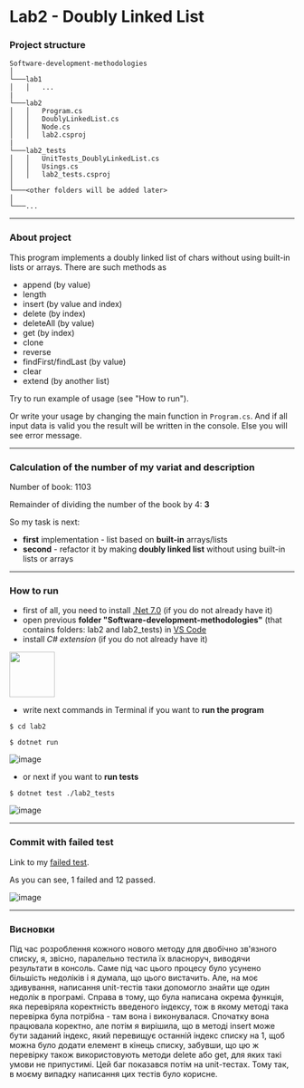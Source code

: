 # Lab2 - Doubly Linked List
### Project structure

```
Software-development-methodologies   
│
└───lab1
│   │   ...
|
└───lab2
│   │   Program.cs
│   │   DoublyLinkedList.cs
│   │   Node.cs
│   │   lab2.csproj
|
└───lab2_tests
│   │   UnitTests_DoublyLinkedList.cs
│   │   Usings.cs
│   │   lab2_tests.csproj
│
└───<other folders will be added later>
│
└───...
```
 
---

### About project

This program implements a doubly linked list of chars without using built-in lists or arrays.
There are such methods as
- append (by value)
- length
- insert (by value and index)
- delete (by index)
- deleteAll (by value)
- get (by index)
- clone
- reverse
- findFirst/findLast (by value)
- clear
- extend (by another list)

Try to run example of usage (see "How to run").

Or write your usage by changing the main function in <code>Program.cs</code>.
And if all input data is valid you the result will be written in the console. Else you will see error message.

---

### Calculation of the number of my variat and description
Number of book: 1103

Remainder of dividing the number of the book by 4: **3**

So my task is next:

- **first** implementation - list based on **built-in** arrays/lists
- **second** - refactor it by making **doubly linked list** without using built-in lists or arrays

---

### How to run
- first of all, you need to install [.Net 7.0](https://dotnet.microsoft.com/en-us/download) (if you do not already have it)
- open previous **folder "Software-development-methodologies"** (that contains folders: lab2 and lab2_tests) in [VS Code](https://code.visualstudio.com/download)
- install _C# extension_ (if you do not already have it)
<img src="https://user-images.githubusercontent.com/90560209/220602921-cdde3e17-3c4b-458c-bfd0-d0bf2fdd2529.png" height="80">

- write next commands in Terminal if you want to **run the program**

<code>$ cd lab2 </code>

<code>$ dotnet run </code>

![image](https://user-images.githubusercontent.com/90560209/226444825-9aa89d43-02e3-45d1-9e1e-f62dc54e556b.png)


- or next if you want to **run tests**

<code>$ dotnet test ./lab2_tests</code>

![image](https://user-images.githubusercontent.com/90560209/226453968-96e77690-379b-425e-ab0f-cb21a982a3dc.png)

---

### Commit with failed test

Link to my [failed test](https://github.com/yaryna-bashchak/Software-development-methodologies/actions/runs/4471636352/jobs/7856779115).

As you can see, 1 failed and 12 passed.

![image](https://user-images.githubusercontent.com/90560209/226445866-18a13bc1-8c6d-468d-801f-d9ead7cc0271.png)

---

### Висновки

Під час розроблення кожного нового методу для двобічно зв'язного списку, я, звісно, паралельно тестила їх власноруч, виводячи результати в консоль.
Саме під час цього процесу було усунено більшість недоліків і я думала, що цього вистачить.
Але, на моє здивування, написання unit-тестів таки допомогло знайти ще один недолік в програмі.
Справа в тому, що була написана окрема функція, яка перевіряла коректність введеного індексу,
тож в якому методі така перевірка була потрібна - там вона і виконувалася.
Спочатку вона працювала коректно, але потім я вирішила, що в методі insert може бути заданий індекс, який перевищує останній індекс списку на 1,
щоб можна було додати елемент в кінець списку, забувши, що цю ж перевірку також використовують методи delete або get, для яких такі умови не припустимі.
Цей баг показався потім на unit-тестах. Тому так, в моєму випадку написання цих тестів було корисне.
